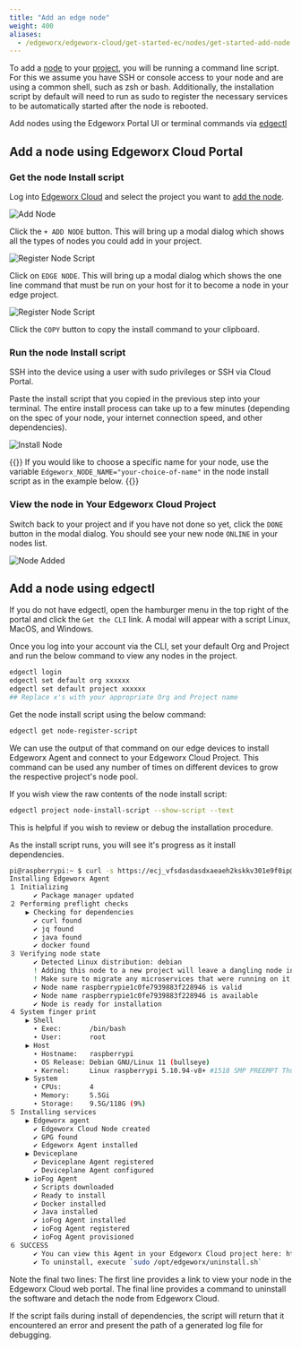 ```yaml
---
title: "Add an edge node"
weight: 400
aliases:
  - /edgeworx/edgeworx-cloud/get-started-ec/nodes/get-started-add-node
---
```

<!-- TODO: Replace screenshots -->
To add a [node](../adding-nodes/_index.md) to your [project](/docs/more/terminology#project), you will be running a command line script. For this we assume you
have SSH or console access to your node and are using a common shell, such as zsh or bash.
Additionally, the installation script by default will need to run as sudo to register the necessary
services to be automatically started after the node is rebooted.

Add nodes using the Edgeworx Portal UI or terminal commands via [edgectl](../edgectl)

## Add a node using Edgeworx Cloud Portal

### Get the node Install script

Log into [Edgeworx Cloud](https://cloud.edgeworx.io) and select the project you want to [add the node](../../more/terminology#node-install-script).

![Add Node](/images/add-node.png)

Click the `+ ADD NODE` button. This will bring up a modal dialog which shows all the types of nodes you could add in your project.

![Register Node Script](/images/select-node-type.png)

Click on `EDGE NODE`. This will bring up a modal dialog which shows the one line command that must be run on your
host for it to become a node in your edge project.

![Register Node Script](/images/add-edge-node.png)

Click the `COPY` button to copy the install command to your clipboard.

### Run the node Install script

SSH into the device using a user with sudo privileges or SSH via Cloud Portal.

Paste the install script that you copied in the previous step into your terminal.
The entire install
process can take up to a few minutes (depending on the spec of your node, your internet connection
speed, and other dependencies).

![Install Node](/images/edge-node-added.png)

{{<info>}}
If you would like to choose a specific name for your node, use the
variable `Edgeworx_NODE_NAME="your-choice-of-name"` in the node install script
as in the example below.
{{</info>}}

### View the node in Your Edgeworx Cloud Project

Switch back to your project and if you have not done so yet, click the `DONE` button in the modal dialog. You
should see your new node `ONLINE` in your nodes list.

![Node Added](/images/1st-node-added.png)

## Add a node using edgectl

If you do not have edgectl, open the hamburger menu in the top right of the portal and click the `Get the CLI` link. A modal will appear with a script Linux, MacOS, and Windows.

Once you log into your account via the CLI, set your default Org and Project and run the below command to view any nodes in the project.

```bash
edgectl login 
edgectl set default org xxxxxx 
edgectl set default project xxxxxx
## Replace x's with your appropriate Org and Project name
```

Get the node install script using the below command:

```bash
edgectl get node-register-script
```

We can use the output of that command on our edge devices to install Edgeworx Agent and connect to your Edgeworx
Cloud Project. This command can be used any number of times on different devices to grow the
respective project's node pool.

If you wish view the raw contents of the node install script:

```bash
edgectl project node-install-script --show-script --text
```

This is helpful if you wish to review or debug the installation procedure.

As the install script runs, you will see it's progress as it install dependencies.

```bash
pi@raspberrypi:~ $ curl -s https://ecj_vfsdasdasdxaeaeh2kskkv301e9f0ip@api.edgeworx.io/v1/project/b7asdasdas-e3f-4808-a992-0811e077d783/node-install-script | sudo bash
Installing Edgeworx Agent
１ Initializing
      ✔ Package manager updated
２ Performing preflight checks
    ▶ Checking for dependencies
      ✔ curl found
      ✔ jq found
      ✔ java found
      ✔ docker found
３ Verifying node state
      ✔ Detected Linux distribution: debian
      ! Adding this node to a new project will leave a dangling node in the old project: neil/proj1/raspberrypi14511447b32329f25b77.
      ! Make sure to migrate any microservices that were running on it, then delete it. E.g. `edgectl node remove neil/proj1/raspberrypi14511447b32329f25b77`
      ✔ Node name raspberrypie1c0fe7939883f228946 is valid
      ✔ Node name raspberrypie1c0fe7939883f228946 is available
      ✔ Node is ready for installation
４ System finger print
    ▶ Shell
      ∙ Exec:       /bin/bash
      ∙ User:       root
    ▶ Host
      ∙ Hostname:   raspberrypi
      ∙ OS Release: Debian GNU/Linux 11 (bullseye)
      ∙ Kernel:     Linux raspberrypi 5.10.94-v8+ #1518 SMP PREEMPT Thu Jan 27 14:55:19 GMT 2022 aarch64 GNU/Linux
    ▶ System
      ∙ CPUs:       4
      ∙ Memory:     5.5Gi
      ∙ Storage:    9.5G/118G (9%)
５ Installing services
    ▶ Edgeworx agent
      ✔ Edgeworx Cloud Node created
      ✔ GPG found
      ✔ Edgeworx Agent installed
    ▶ Deviceplane
      ✔ Deviceplane Agent registered
      ✔ Deviceplane Agent configured
    ▶ ioFog Agent
      ✔ Scripts downloaded
      ✔ Ready to install
      ✔ Docker installed
      ✔ Java installed
      ✔ ioFog Agent installed
      ✔ ioFog Agent registered
      ✔ ioFog Agent provisioned
６ SUCCESS
      ✔ You can view this Agent in your Edgeworx Cloud project here: https://cloud.edgeworx.io/alice/edge-project-1/node/raspberrypie1c0fe7939883f228946
      ✔ To uninstall, execute `sudo /opt/edgeworx/uninstall.sh`
```

Note the final two lines: The first line provides a link to view your node in the Edgeworx Cloud web
portal. The final line provides a command to uninstall the software and detach the node from Edgeworx
Cloud.

If the script fails during install of dependencies, the script will return that it encountered an error and present the path of a generated log file for debugging.
